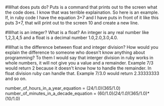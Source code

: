 #What does puts do?
Puts is a command that prints out to the screen what the code does. I know that was terrible explaination. So here is an example. If, in ruby code I have the equation 3+7 and I have puts in front of it like this puts 3+7, that will print out to the screen 10 and create a new line. 

#What is an integer? What is a float?
An integer is any real number like 1,2,3,4,5 and a float is a decimal number 1.0,2.0,3.0,4.0.

#What is the difference between float and integer division? How would you explain the difference to someone who doesn't know anything about programming?
To them I would say that interger division in ruby works in whole numbers, it will not give you a value and a remainder. Example 7/3 would return 2 because it doesn't know how to handle the remainder. In float division ruby can handle that. Example 7/3.0 would return 2.33333333 and so on. 

number_of_hours_in_a_year_equation = (24/1.0)(365/1.0)
number_of_minutes_in_a_decade_equation = (60/1.0)*(24/1.0)*(365/1.0)*(10/1.0)